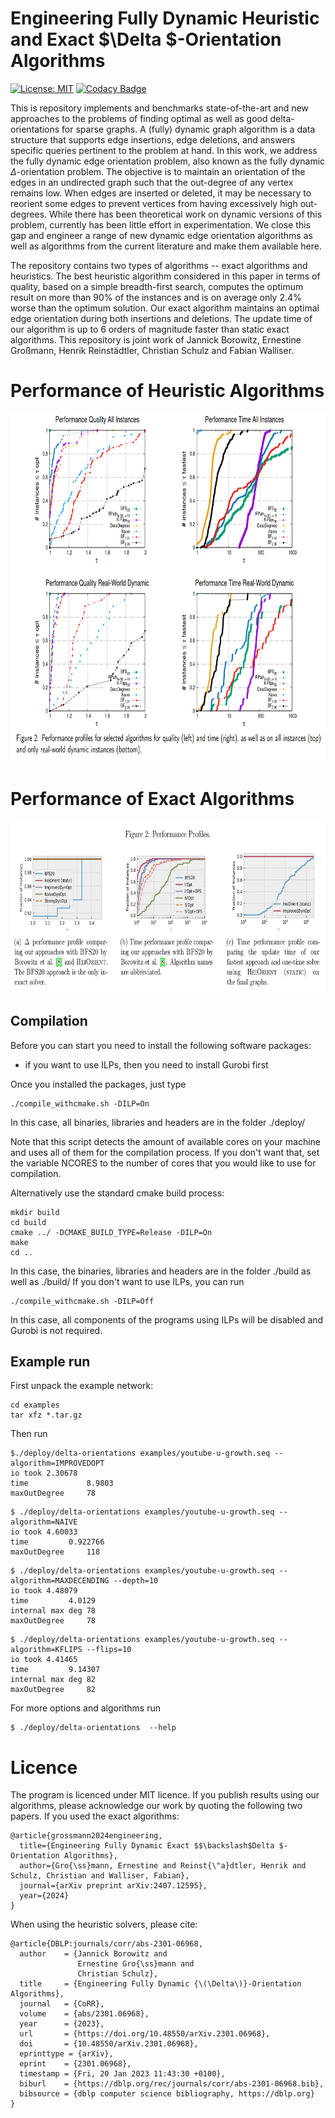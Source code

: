 # Engineering Fully Dynamic Heuristic and Exact $\Delta $-Orientation Algorithms
[![License: MIT](https://img.shields.io/badge/License-MIT-yellow.svg)](https://opensource.org/licenses/MIT) [![Codacy Badge](https://app.codacy.com/project/badge/Grade/6a878c2175f74b2c923fe128f59d800a)](https://app.codacy.com/gh/DynGraphLab/DynDeltaOrientation/dashboard?utm_source=gh&utm_medium=referral&utm_content=&utm_campaign=Badge_grade)

This is repository implements and benchmarks state-of-the-art and new approaches to the problems of finding optimal as well as good delta-orientations for sparse graphs. A (fully) dynamic graph algorithm is a data structure that supports edge insertions, edge deletions, and answers specific queries pertinent to the problem at hand. In this work, we address the fully dynamic edge orientation problem, also known as the fully dynamic $\Delta$-orientation problem. The objective is to maintain an orientation of the edges in an undirected graph such that the out-degree of any vertex remains low. When edges are inserted or deleted, it may be necessary to reorient some edges to prevent vertices from having excessively high out-degrees.  While there has been theoretical work on dynamic versions of this problem, currently has been little effort in experimentation. We close this gap and engineer a range of new dynamic edge orientation algorithms as well as algorithms from the current literature and make them available here. 

The repository contains two types of algorithms -- exact algorithms and heuristics. The best heuristic algorithm considered in this paper in terms of quality, based on a simple breadth-first search, computes the optimum result on more than 90% of the instances and is on average only 2.4% worse than the optimum solution. Our exact algorithm maintains an optimal edge orientation during both insertions and deletions. The update time of our algorithm is up to 6 orders of magnitude faster than static exact algorithms.  This repository is joint work of Jannick Borowitz, Ernestine Großmann, Henrik Reinstädtler, Christian Schulz and Fabian Walliser. 

Performance of Heuristic Algorithms
=====

<p align="center">
<img src="./pics/performance.png"
  alt="performance"
  width="701" height="558">
</p>


Performance of Exact Algorithms
======
<p align="center">
<img src="./pics/performanceOPT.png"
  alt="performance"
  width="701" height="275">
</p>



## Compilation

Before you can start you need to install the following software packages:

- if you want to use ILPs, then you need to install Gurobi first 

Once you installed the packages, just type 
```console
./compile_withcmake.sh -DILP=On
```
In this case, all binaries, libraries and headers are in the folder ./deploy/ 

Note that this script detects the amount of available cores on your machine and uses all of them for the compilation process. If you don't want that, set the variable NCORES to the number of cores that you would like to use for compilation. 

Alternatively use the standard cmake build process:
```console 
mkdir build
cd build 
cmake ../ -DCMAKE_BUILD_TYPE=Release -DILP=On
make 
cd ..
```
In this case, the binaries, libraries and headers are in the folder ./build as well as ./build/
If you don't want to use ILPs, you can run

```console 
./compile_withcmake.sh -DILP=Off
```

In this case, all components of the programs using ILPs will be disabled and Gurobi is not required.

## Example run

First unpack the example network: 

```console
cd examples
tar xfz *.tar.gz
```
Then run

```console
$./deploy/delta-orientations examples/youtube-u-growth.seq --algorithm=IMPROVEDOPT 
io took 2.30678
time             8.9803
maxOutDegree     78
```

```console
$ ./deploy/delta-orientations examples/youtube-u-growth.seq --algorithm=NAIVE
io took 4.60033
time 		 0.922766
maxOutDegree 	 118
```

```console
$ ./deploy/delta-orientations examples/youtube-u-growth.seq --algorithm=MAXDECENDING --depth=10
io took 4.48079
time 		 4.0129
internal max deg 78
maxOutDegree 	 78
```

```console
$ ./deploy/delta-orientations examples/youtube-u-growth.seq --algorithm=KFLIPS --flips=10
io took 4.41465
time 		 9.14307
internal max deg 82
maxOutDegree 	 82
```

For more options and algorithms run

```console
$ ./deploy/delta-orientations  --help
```

Licence
=====
The program is licenced under MIT licence.
If you publish results using our algorithms, please acknowledge our work by quoting the following two papers.
If you used the exact algorithms:

```
@article{grossmann2024engineering,
  title={Engineering Fully Dynamic Exact $$\backslash$Delta $-Orientation Algorithms},
  author={Gro{\ss}mann, Ernestine and Reinst{\"a}dtler, Henrik and Schulz, Christian and Walliser, Fabian},
  journal={arXiv preprint arXiv:2407.12595},
  year={2024}
}
```

When using the heuristic solvers, please cite:
```
@article{DBLP:journals/corr/abs-2301-06968,
  author    = {Jannick Borowitz and
               Ernestine Gro{\ss}mann and
               Christian Schulz},
  title     = {Engineering Fully Dynamic {\(\Delta\)}-Orientation Algorithms},
  journal   = {CoRR},
  volume    = {abs/2301.06968},
  year      = {2023},
  url       = {https://doi.org/10.48550/arXiv.2301.06968},
  doi       = {10.48550/arXiv.2301.06968},
  eprinttype = {arXiv},
  eprint    = {2301.06968},
  timestamp = {Fri, 20 Jan 2023 11:43:30 +0100},
  biburl    = {https://dblp.org/rec/journals/corr/abs-2301-06968.bib},
  bibsource = {dblp computer science bibliography, https://dblp.org}
}
```
